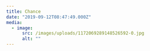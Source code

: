 ```yaml
---
title: Chance
date: "2019-09-12T08:47:49.000Z"
media:
  - image:
      src: /images/uploads/1172069289148526592-0.jpg
      alt: ""
---
```

